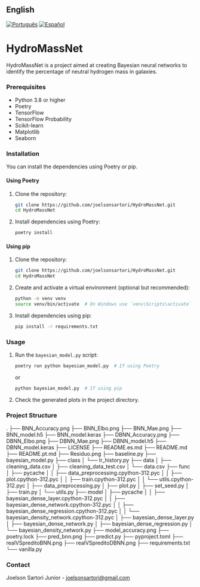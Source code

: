 ## English

[![Português](https://img.shields.io/badge/lang-Português-green)](README.pt.md)
[![Español](https://img.shields.io/badge/lang-Español-red)](README.es.md)

# HydroMassNet

HydroMassNet is a project aimed at creating Bayesian neural networks to identify the percentage of neutral hydrogen mass in galaxies.

### Prerequisites

- Python 3.8 or higher
- Poetry
- TensorFlow
- TensorFlow Probability
- Scikit-learn
- Matplotlib
- Seaborn

### Installation

You can install the dependencies using Poetry or pip.

#### Using Poetry

1. Clone the repository:
    ```bash
    git clone https://github.com/joelsonsartori/HydroMassNet.git
    cd HydroMassNet
    ```

2. Install dependencies using Poetry:
    ```bash
    poetry install
    ```

#### Using pip

1. Clone the repository:
    ```bash
    git clone https://github.com/joelsonsartori/HydroMassNet.git
    cd HydroMassNet
    ```

2. Create and activate a virtual environment (optional but recommended):
    ```bash
    python -m venv venv
    source venv/bin/activate  # On Windows use `venv\Scripts\activate`
    ```

3. Install dependencies using pip:
    ```bash
    pip install -r requirements.txt
    ```

### Usage

1. Run the `bayesian_model.py` script:
    ```bash
    poetry run python bayesian_model.py  # If using Poetry
    ```

    or

    ```bash
    python bayesian_model.py  # If using pip
    ```

2. Check the generated plots in the project directory.

### Project Structure

.
├── BNN_Accuracy.png
├── BNN_Elbo.png
├── BNN_Mae.png
├── BNN_model.h5
├── BNN_model.keras
├── DBNN_Accuracy.png
├── DBNN_Elbo.png
├── DBNN_Mae.png
├── DBNN_model.h5
├── DBNN_model.keras
├── LICENSE
├── README.es.md
├── README.md
├── README.pt.md
├── Residuo.png
├── baseline.py
├── bayesian_model.py
├── class
│ └── lr_history.py
├── data
│ ├── cleaning_data.csv
│ ├── cleaning_data_test.csv
│ └── data.csv
├── func
│ ├── pycache
│ │ ├── data_preprocessing.cpython-312.pyc
│ │ ├── plot.cpython-312.pyc
│ │ ├── train.cpython-312.pyc
│ │ └── utils.cpython-312.pyc
│ ├── data_preprocessing.py
│ ├── plot.py
│ ├── set_seed.py
│ ├── train.py
│ └── utils.py
├── model
│ ├── pycache
│ │ ├── bayesian_dense_layer.cpython-312.pyc
│ │ ├── bayesian_dense_network.cpython-312.pyc
│ │ ├── bayesian_dense_regression.cpython-312.pyc
│ │ └── bayesian_density_network.cpython-312.pyc
│ ├── bayesian_dense_layer.py
│ ├── bayesian_dense_network.py
│ ├── bayesian_dense_regression.py
│ └── bayesian_density_network.py
├── model_accuracy.png
├── poetry.lock
├── pred_bnn.png
├── predict.py
├── pyproject.toml
├── realVSpreditoBNN.png
├── realVSpreditoDBNN.png
├── requirements.txt
└── vanilla.py


### Contact

Joelson Sartori Junior - [joelsonsartori@gmail.com](mailto:joelsonsartori@gmail.com)
